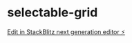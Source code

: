 # selectable-grid

[Edit in StackBlitz next generation editor ⚡️](https://stackblitz.com/~/github.com/Kumar7708/selectable-grid)